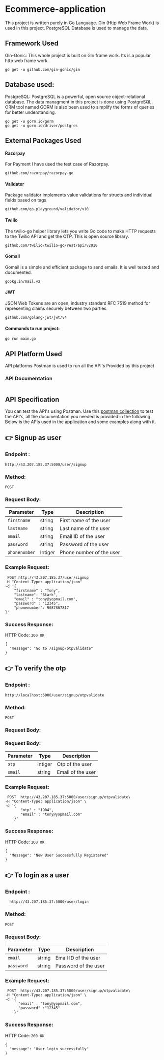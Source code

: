 # Ecommerce-application
This project is written purely in Go Language. Gin (Http Web Frame Work) is used in this project. PostgreSQL Database is used to manage the data.
## Framework Used
Gin-Gonic: This whole project is built on Gin frame work. Its is a popular http web frame work. 
```
go get -u github.com/gin-gonic/gin
```
## Database used:
PostgreSQL: PostgreSQL is a powerful, open source object-relational database. The data managment in this project is done using PostgreSQL. ORM tool named GORM is also been used to simplify the forms of queries for better understanding.

```
go get -u gorm.io/gorm
go get -u gorm.io/driver/postgres
```
## External Packages Used
#### Razorpay
For Payment I have used the test case of Razorpay.
```
github.com/razorpay/razorpay-go
```
#### Validator
Package validator implements value validations for structs and individual fields based on tags.
```
github.com/go-playground/validator/v10
```
#### Twilio
The twilio-go helper library lets you write Go code to make HTTP requests to the Twilio API and get the OTP. This is open source library.
```
github.com/twilio/twilio-go/rest/api/v2010
```
#### Gomail
Gomail is a simple and efficient package to send emails. It is well tested and documented.
```
gopkg.in/mail.v2
```
#### JWT 
JSON Web Tokens are an open, industry standard RFC 7519 method for representing claims securely between two parties.
```
github.com/golang-jwt/jwt/v4
```
#### Commands to run project:
```
go run main.go
```

## API Platform Used
API platforms Postman is used to run all the API's Provided by this project

### API Documentation
```
```


## API Specification
You can test the API's using Postman. Use this [postman collection](https://lunar-flare-491559.postman.co/workspace/Team-Workspace~d4586165-a6da-4d40-88d4-f70c842c21ce/collection/25078744-60f0832b-8ffd-4d8a-8c62-7729669956bc?action=share&creator=25078744) to test the API's, all the documentation you needed is provided in the following.<br>
Below is the APIs used in the application and some examples along with it. 

## 👉 Signup as user 
  ### Endpoint :
  ```
  http://43.207.185.37:5000/user/signup
  ```  
  ### Method:
  `POST`
  
  ### Request Body:
  | Parameter     | Type    | Description              |
  |---------------|---------|--------------------------|
  | `firstname`   | string  | First name of the user   |
  | `lastname`    | string  | Last name of the user    |
  | `email`       | string  | Email ID of the user     |
  | `password`    | string  | Password of the user     |
  | `phonenumber` | Intiger | Phone number of the user |
  
  ### Example Request:
  ```
   POST http://43.207.185.37/user/signup 
  -H "Content-Type: application/json" 
  -d '{
      "firstname" : "Tony",
      "lastname": "Stark",
      "email" : "tony@yopmail.com",
      "password" : "12345",
      "phonenumber": 9087867817
  }'
  ```
  
  ### Success Response:
  HTTP Code: `200 OK`
  
  ```
  {
    "message": "Go to /signup/otpvalidate"
  }
  ```
  
## 👉 To verify the otp
  ### Endpoint :
  ```
  http://localhost:5000/user/signup/otpvalidate
  ```  
  ### Method:
  `POST`

   
  ### Request Body:
 ### Request Body:
  | Parameter   | Type     | Description       |
  |-------------|----------|-------------------|
  | `otp`       | Intiger  | Otp of the user   |
  | `email`     | string   | Email of the user |
  
 
  ### Example Request:
  ```
   POST  http://43.207.185.37:5000/user/signup/otpvalidate\
  -H "Content-Type: application/json" \
  -d '{
         "otp" : "1904",
         "email" : "tony@yopmail.com"
      }'
  ``` 
  ### Success Response:
  HTTP Code: `200 OK`
  
  ```
  {
    "Message": "New User Successfully Registered"
  }
  ```
  
## 👉 To login as a user
  ### Endpoint :
  ```
    http://43.207.185.37:5000/user/login
  ```  
  ### Method:
  `POST`
 
   ### Request Body:
  | Parameter     | Type    | Description              |
  |---------------|---------|--------------------------|
  | `email`       | string  | Email ID of the user     |
  | `password`    | string  | Password of the user     |
  
 ### Example Request:
  ```
   POST  http://43.207.185.37:5000/user/signup/otpvalidate\
  -H "Content-Type: application/json" \
  -d '{
        "email" : "tony@yopmail.com",
        "password" :"12345"
      }'
  ``` 

  ### Success Response:
  HTTP Code: `200 OK`
  
  ```
  {
    "message": "User login successfully"
  }
  ```
 